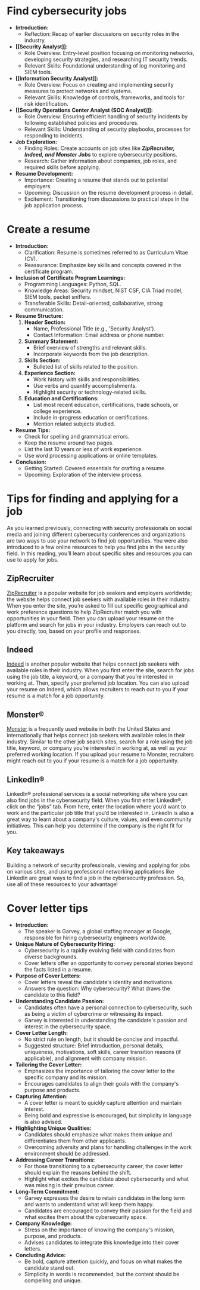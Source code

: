 # Find cybersecurity jobs

- **Introduction:**
	- Reflection: Recap of earlier discussions on security roles in the industry.
- **[[Security Analyst]]:**
	- Role Overview: Entry-level position focusing on monitoring networks, developing security strategies, and researching IT security trends.
	- Relevant Skills: Foundational understanding of log monitoring and SIEM tools.
- **[[Information Security Analyst]]:**
	- Role Overview: Focus on creating and implementing security measures to protect networks and systems.
	- Relevant Skills: Knowledge of controls, frameworks, and tools for risk identification.
- **[[Security Operations Center Analyst (SOC Analyst)]]:**
	- Role Overview: Ensuring efficient handling of security incidents by following established policies and procedures.
	- Relevant Skills: Understanding of security playbooks, processes for responding to incidents.
- **Job Exploration:**
	- Finding Roles: Create accounts on job sites like ***ZipRecruiter, Indeed, and Monster Jobs*** to explore cybersecurity positions.
	- Research: Gather information about companies, job roles, and required skills before applying.
- **Resume Development:**
	- Importance: Creating a resume that stands out to potential employers.
	- Upcoming: Discussion on the resume development process in detail.
	- Excitement: Transitioning from discussions to practical steps in the job application process.

# Create a resume

- **Introduction:**
	- Clarification: Resume is sometimes referred to as Curriculum Vitae (CV).
	- Reassurance: Emphasize key skills and concepts covered in the certificate program.
- **Inclusion of Certificate Program Learnings:**
	- Programming Languages: Python, SQL.
	- Knowledge Areas: Security mindset, NIST CSF, CIA Triad model, SIEM tools, packet sniffers.
	- Transferable Skills: Detail-oriented, collaborative, strong communication.
- **Resume Structure:**
	1. **Header Section:**
		- Name, Professional Title (e.g., 'Security Analyst').
		- Contact Information: Email address or phone number.
	2. **Summary Statement:**
		- Brief overview of strengths and relevant skills.
		- Incorporate keywords from the job description.
	3. **Skills Section:**
		- Bulleted list of skills related to the position.
	4. **Experience Section:**
		- Work history with skills and responsibilities.
		- Use verbs and quantify accomplishments.
		- Highlight security or technology-related skills.
	5. **Education and Certifications:**
		- List most recent education, certifications, trade schools, or college experience.
		- Include in-progress education or certifications.
		- Mention related subjects studied.
- **Resume Tips:**
	- Check for spelling and grammatical errors.
	- Keep the resume around two pages.
	- List the last 10 years or less of work experience.
	- Use word processing applications or online templates.
- **Conclusion:**
	- Getting Started: Covered essentials for crafting a resume.
	- Upcoming: Exploration of the interview process.

# Tips for finding and applying for a job

As you learned previously, connecting with security professionals on social media and joining different cybersecurity conferences and organizations are two ways to use your network to find job opportunities. You were also introduced to a few online resources to help you find jobs in the security field. In this reading, you’ll learn about specific sites and resources you can use to apply for jobs.

## ZipRecruiter

[ZipRecruiter](https://www.ziprecruiter.com/?tsid=109002303&utm_source=dglem|google-search|cmp-9760212956|adg-98648336286|kw-kwd-37162373947|mt-e|device-c|cr-602114441931|uid-Cj0KCQiAz9ieBhCIARIsACB0oGIYSEyzPV3hjfPDziHnX2XLwV6gNKFSIIUPfO1MzA_kj4-dtookkeYaAoIJEALw_wcB&utm_medium=cpc&utm_campaign=2303&mid=2303&gclid=Cj0KCQiAz9ieBhCIARIsACB0oGIYSEyzPV3hjfPDziHnX2XLwV6gNKFSIIUPfO1MzA_kj4-dtookkeYaAoIJEALw_wcB) is a popular website for job seekers and employers worldwide; the website helps connect job seekers with available roles in their industry. When you enter the site, you’re asked to fill out specific geographical and work preference questions to help ZipRecruiter match you with opportunities in your field. Then you can upload your resume on the platform and search for jobs in your industry. Employers can reach out to you directly, too, based on your profile and responses.

## Indeed 

[Indeed](https://www.indeed.com/) is another popular website that helps connect job seekers with available roles in their industry. When you first enter the site, search for jobs using the job title, a keyword, or a company that you’re interested in working at. Then, specify your preferred job location. You can also upload your resume on Indeed, which allows recruiters to reach out to you if your resume is a match for a job opportunity.

## Monster®

[Monster](https://www.monster.com/) is a frequently used website in both the United States and internationally that helps connect job seekers with available roles in their industry. Similar to the other job search sites, search for a role using the job title, keyword, or company you’re interested in working at, as well as your preferred working location. If you upload your resume to Monster, recruiters might reach out to you if your resume is a match for a job opportunity.

## LinkedIn® 

LinkedIn® professional services is a social networking site where you can also find jobs in the cybersecurity field. When you first enter LinkedIn®, click on the “jobs” tab. From here, enter the location where you’d want to work and the particular job title that you’d be interested in. LinkedIn is also a great way to learn about a company's culture, values, and even community initiatives. This can help you determine if the company is the right fit for you.

## Key takeaways

Building a network of security professionals, viewing and applying for jobs on various sites, and using professional networking applications like LinkedIn are great ways to find a job in the cybersecurity profession. So, use all of these resources to your advantage!

# Cover letter tips

- **Introduction:**
    - The speaker is Garvey, a global staffing manager at Google, responsible for hiring cybersecurity engineers worldwide.
- **Unique Nature of Cybersecurity Hiring:**
    - Cybersecurity is a rapidly evolving field with candidates from diverse backgrounds.
    - Cover letters offer an opportunity to convey personal stories beyond the facts listed in a resume.
- **Purpose of Cover Letters:**
    - Cover letters reveal the candidate's identity and motivations.
    - Answers the question: Why cybersecurity? What draws the candidate to this field?
- **Understanding Candidate Passion:**
    - Candidates often have a personal connection to cybersecurity, such as being a victim of cybercrime or witnessing its impact.
    - Garvey is interested in understanding the candidate's passion and interest in the cybersecurity space.
- **Cover Letter Length:**
    - No strict rule on length, but it should be concise and impactful.
    - Suggested structure: Brief introduction, personal details, uniqueness, motivations, soft skills, career transition reasons (if applicable), and alignment with company mission.
- **Tailoring the Cover Letter:**
    - Emphasizes the importance of tailoring the cover letter to the specific company and its mission.
    - Encourages candidates to align their goals with the company's purpose and products.
- **Capturing Attention:**
    - A cover letter is meant to quickly capture attention and maintain interest.
    - Being bold and expressive is encouraged, but simplicity in language is also advised.
- **Highlighting Unique Qualities:**
    - Candidates should emphasize what makes them unique and differentiates them from other applicants.
    - Overcoming adversity and plans for handling challenges in the work environment should be addressed.
- **Addressing Career Transitions:**
    - For those transitioning to a cybersecurity career, the cover letter should explain the reasons behind the shift.
    - Highlight what excites the candidate about cybersecurity and what was missing in their previous career.
- **Long-Term Commitment:**
    - Garvey expresses the desire to retain candidates in the long term and wants to understand what will keep them happy.
    - Candidates are encouraged to convey their passion for the field and what excites them about the cybersecurity space.
- **Company Knowledge:**
    - Stress on the importance of knowing the company's mission, purpose, and products.
    - Advises candidates to integrate this knowledge into their cover letters.
- **Concluding Advice:**
    - Be bold, capture attention quickly, and focus on what makes the candidate stand out.
    - Simplicity in words is recommended, but the content should be compelling and unique.
